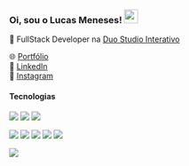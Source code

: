 ### Oi, sou o Lucas Meneses! <img src="https://media.giphy.com/media/hvRJCLFzcasrR4ia7z/giphy.gif" width="25px">

:elephant: FullStack Developer na [Duo Studio Interativo](https://duo.studio/)

:globe_with_meridians: [Portfólio](https://www.linkedin.com/in/lucas-meneses/)<br>
:briefcase: [LinkedIn](https://www.linkedin.com/in/lucas-meneses/)<br>
:camera_flash: [Instagram](https://www.instagram.com/lucasnemeses/)<br>

#### Tecnologias
<p>
  <img src="https://img.shields.io/badge/PHP-777BB4?style=for-the-badge&logo=php&logoColor=white" />
  <img src="https://img.shields.io/badge/Laravel-FF2D20?style=for-the-badge&logo=laravel&logoColor=white" />
  <img src="https://img.shields.io/badge/MySQL-00758F?style=for-the-badge&logo=mysql&logoColor=white" />
  
</p>
<p>
  <img src="https://img.shields.io/badge/JS-F7DF1E?style=for-the-badge&logo=javascript&logoColor=black" />
  <img src="https://img.shields.io/badge/jQuery-2c456d?style=for-the-badge&logo=jquery&logoColor=white" />
  <img src="https://img.shields.io/badge/CSS3-1572B6?style=for-the-badge&logo=css3&logoColor=white" />
  <img src="https://img.shields.io/badge/Sass-CC6699?style=for-the-badge&logo=sass&logoColor=white" />
  <img src="https://img.shields.io/badge/HTML5-E34F26?style=for-the-badge&logo=html5&logoColor=white" />
</p>
<img src="https://img.shields.io/badge/Ubuntu-E95420?style=for-the-badge&logo=ubuntu&logoColor=white" />
